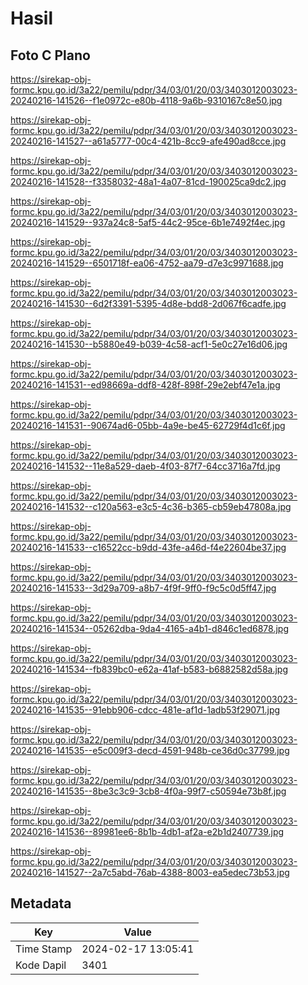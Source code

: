 # Hasil

## Foto C Plano

https://sirekap-obj-formc.kpu.go.id/3a22/pemilu/pdpr/34/03/01/20/03/3403012003023-20240216-141526--f1e0972c-e80b-4118-9a6b-9310167c8e50.jpg

https://sirekap-obj-formc.kpu.go.id/3a22/pemilu/pdpr/34/03/01/20/03/3403012003023-20240216-141527--a61a5777-00c4-421b-8cc9-afe490ad8cce.jpg

https://sirekap-obj-formc.kpu.go.id/3a22/pemilu/pdpr/34/03/01/20/03/3403012003023-20240216-141528--f3358032-48a1-4a07-81cd-190025ca9dc2.jpg

https://sirekap-obj-formc.kpu.go.id/3a22/pemilu/pdpr/34/03/01/20/03/3403012003023-20240216-141529--937a24c8-5af5-44c2-95ce-6b1e7492f4ec.jpg

https://sirekap-obj-formc.kpu.go.id/3a22/pemilu/pdpr/34/03/01/20/03/3403012003023-20240216-141529--6501718f-ea06-4752-aa79-d7e3c9971688.jpg

https://sirekap-obj-formc.kpu.go.id/3a22/pemilu/pdpr/34/03/01/20/03/3403012003023-20240216-141530--6d2f3391-5395-4d8e-bdd8-2d067f6cadfe.jpg

https://sirekap-obj-formc.kpu.go.id/3a22/pemilu/pdpr/34/03/01/20/03/3403012003023-20240216-141530--b5880e49-b039-4c58-acf1-5e0c27e16d06.jpg

https://sirekap-obj-formc.kpu.go.id/3a22/pemilu/pdpr/34/03/01/20/03/3403012003023-20240216-141531--ed98669a-ddf8-428f-898f-29e2ebf47e1a.jpg

https://sirekap-obj-formc.kpu.go.id/3a22/pemilu/pdpr/34/03/01/20/03/3403012003023-20240216-141531--90674ad6-05bb-4a9e-be45-62729f4d1c6f.jpg

https://sirekap-obj-formc.kpu.go.id/3a22/pemilu/pdpr/34/03/01/20/03/3403012003023-20240216-141532--11e8a529-daeb-4f03-87f7-64cc3716a7fd.jpg

https://sirekap-obj-formc.kpu.go.id/3a22/pemilu/pdpr/34/03/01/20/03/3403012003023-20240216-141532--c120a563-e3c5-4c36-b365-cb59eb47808a.jpg

https://sirekap-obj-formc.kpu.go.id/3a22/pemilu/pdpr/34/03/01/20/03/3403012003023-20240216-141533--c16522cc-b9dd-43fe-a46d-f4e22604be37.jpg

https://sirekap-obj-formc.kpu.go.id/3a22/pemilu/pdpr/34/03/01/20/03/3403012003023-20240216-141533--3d29a709-a8b7-4f9f-9ff0-f9c5c0d5ff47.jpg

https://sirekap-obj-formc.kpu.go.id/3a22/pemilu/pdpr/34/03/01/20/03/3403012003023-20240216-141534--05262dba-9da4-4165-a4b1-d846c1ed6878.jpg

https://sirekap-obj-formc.kpu.go.id/3a22/pemilu/pdpr/34/03/01/20/03/3403012003023-20240216-141534--fb839bc0-e62a-41af-b583-b6882582d58a.jpg

https://sirekap-obj-formc.kpu.go.id/3a22/pemilu/pdpr/34/03/01/20/03/3403012003023-20240216-141535--91ebb906-cdcc-481e-af1d-1adb53f29071.jpg

https://sirekap-obj-formc.kpu.go.id/3a22/pemilu/pdpr/34/03/01/20/03/3403012003023-20240216-141535--e5c009f3-decd-4591-948b-ce36d0c37799.jpg

https://sirekap-obj-formc.kpu.go.id/3a22/pemilu/pdpr/34/03/01/20/03/3403012003023-20240216-141535--8be3c3c9-3cb8-4f0a-99f7-c50594e73b8f.jpg

https://sirekap-obj-formc.kpu.go.id/3a22/pemilu/pdpr/34/03/01/20/03/3403012003023-20240216-141536--89981ee6-8b1b-4db1-af2a-e2b1d2407739.jpg

https://sirekap-obj-formc.kpu.go.id/3a22/pemilu/pdpr/34/03/01/20/03/3403012003023-20240216-141527--2a7c5abd-76ab-4388-8003-ea5edec73b53.jpg


## Metadata

| Key        | Value               |
| ---------- | ------------------- |
| Time Stamp | 2024-02-17 13:05:41 |
| Kode Dapil | 3401                |



